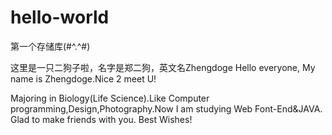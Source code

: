 # hello-world
第一个存储库(#^.^#)

这里是一只二狗子啦，名字是郑二狗，英文名Zhengdoge
Hello everyone,
My name is Zhengdoge.Nice 2 meet U!

Majoring in Biology(Life Science).Like Computer programming,Design,Photography.Now I am studying Web Font-End&JAVA.
Glad to make friends with you.
Best Wishes!
